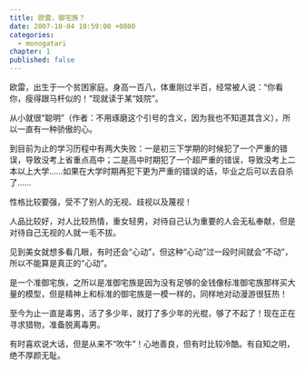 ```yaml
---
title: 欧雷，御宅族？
date: 2007-10-04 10:59:00 +0800
categories:
  - monogatari
chapter: 1
published: false
---
```


欧雷，出生于一个贫困家庭。身高一百八，体重刚过半百，经常被人说：“你看你，瘦得跟马杆似的！”现就读于某“妓院”。

从小就很“聪明”（作者：不用琢磨这个引号的含义，因为我也不知道其含义），所以一直有一种骄傲的心。

到目前为止的学习历程中有两大失败：一是初三下学期的时候犯了一个严重的错误，导致没考上省重点高中；二是高中时期犯了一个超严重的错误，导致没考上二本以上大学……如果在大学时期再犯下更为严重的错误的话，毕业之后可以去自杀了…… 

性格比较要强，受不了别人的无视、歧视以及蔑视！

人品比较好，对人比较热情，重女轻男，对待自己认为重要的人会无私奉献，但是对待自己无视的人就一毛不拔。

见到美女就想多看几眼，有时还会“心动”，但这种“心动”过一段时间就会“不动”，所以不能算是真正的“心动”。

是一个准御宅族，之所以是准御宅族是因为没有足够的金钱像标准御宅族那样买大量的模型，但是精神上和标准的御宅族是一模一样的，同样地对动漫游很狂热！

至今为止一直是毒男，活了多少年，就打了多少年的光棍，够了不起了！现在正在寻求猎物，准备脱离毒男。

有时喜欢说大话，但是从来不“吹牛”！心地善良，但有时比较冷酷。有自知之明，绝不厚颜无耻。
